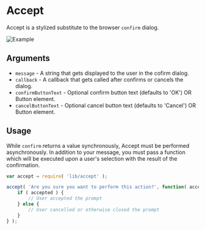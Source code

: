 Accept
======

Accept is a stylized substitute to the browser `confirm` dialog.

![Example](https://cldup.com/FS-PWXvga0-1200x1200.png)

## Arguments

* `message` - A string that gets displayed to the user in the cofirm dialog.
* `callback` - A callback that gets called after confirms or cancels the dialog.
* `confirmButtonText` - Optional confirm button text (defaults to 'OK') OR Button element.
* `cancelButtonText` - Optional cancel button text (defaults to 'Cancel') OR Button element.

## Usage

While `confirm` returns a value synchronously, Accept must be performed asynchronously. In addition to your message, you must pass a function which will be executed upon a user's selection with the result of the confirmation.

```js
var accept = require( 'lib/accept' );

accept( 'Are you sure you want to perform this action?', function( accepted ) {
	if ( accepted ) {
		// User accepted the prompt
	} else {
		// User cancelled or otherwise closed the prompt
	}
} );
```
